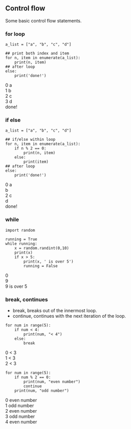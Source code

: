 ## Control flow
Some basic control flow statements.

### for loop
```
a_list = ["a", "b", "c", "d"]

## print both index and item
for n, item in enumerate(a_list):
    print(n, item)
## after loop
else:
    print('done!')
```
0 a<br>
1 b<br>
2 c<br>
3 d<br>
done!

### if else
```
a_list = ["a", "b", "c", "d"]

## if/else within loop
for n, item in enumerate(a_list):
    if n % 2 == 0:
        print(n, item)
    else:
        print(item)
## after loop
else:
    print('done!')
```
0 a<br>
b<br>
2 c<br>
d<br>
done!

### while
```
import random

running = True
while running:
    x = random.randint(0,10)
    print(x)
    if x > 5:
        print(x, ' is over 5')
        running = False
```
0<br>
9<br>
9 is over 5

### break, continues
- break, breaks out of the innermost loop.
- continue, continues with the next iteration of the loop.

```
for num in range(5):
    if num < 4:
        print(num, "< 4")
    else:
        break
```
0 < 3<br>
1 < 3<br>
2 < 3<br>

```
for num in range(5):
    if num % 2 == 0:
        print(num, "even number")
        continue
    print(num, "odd number")
```
0 even number<br>
1 odd number<br>
2 even number<br>
3 odd number<br>
4 even number<br>
